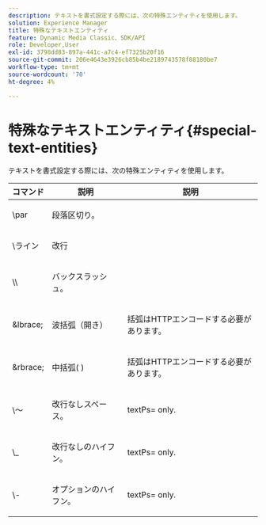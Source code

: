 ```yaml
---
description: テキストを書式設定する際には、次の特殊エンティティを使用します。
solution: Experience Manager
title: 特殊なテキストエンティティ
feature: Dynamic Media Classic、SDK/API
role: Developer,User
exl-id: 3798dd83-897a-441c-a7c4-ef7325b20f16
source-git-commit: 206e4643e3926cb85b4be2189743578f88180be7
workflow-type: tm+mt
source-wordcount: '70'
ht-degree: 4%

---
```


# 特殊なテキストエンティティ{#special-text-entities}

テキストを書式設定する際には、次の特殊エンティティを使用します。

<table id="table_CFEB845C1B9A475CA52ECDFA9BB59A9D"> 
 <thead> 
  <tr> 
   <th class="entry"> コマンド </th> 
   <th class="entry"> 説明 </th> 
   <th class="entry"> 説明 </th> 
  </tr> 
 </thead>
 <tbody> 
  <tr> 
   <td> <span class="codeph"> \par</span> </td> 
   <td> <p>段落区切り。 </p> </td> 
   <td> <p> </p> </td> 
  </tr> 
  <tr> 
   <td> <span class="codeph"> \ライン </span> </td> 
   <td> <p>改行 </p> </td> 
   <td> <p> </p> </td> 
  </tr> 
  <tr> 
   <td> <span class="codeph"> \\  </span> </td> 
   <td> <p>バックスラッシュ。 </p> </td> 
   <td> <p> </p> </td> 
  </tr> 
  <tr> 
   <td> <span class="codeph"> &amp;lbrace;  </span> </td> 
   <td> <p>波括弧（開き） </p> </td> 
   <td> <p>括弧はHTTPエンコードする必要があります。 </p> </td> 
  </tr> 
  <tr> 
   <td> <span class="codeph"> &amp;rbrace;  </span> </td> 
   <td> <p>中括弧( ) </p> </td> 
   <td> <p>括弧はHTTPエンコードする必要があります。 </p> </td> 
  </tr> 
  <tr> 
   <td> <span class="codeph"> \～  </span> </td> 
   <td> <p>改行なしスペース。 </p> </td> 
   <td> <p><span class="codeph"> textPs=</span> only. </p> </td> 
  </tr> 
  <tr> 
   <td> <span class="codeph"> \_</span> </td> 
   <td> <p>改行なしのハイフン。 </p> </td> 
   <td> <p><span class="codeph"> textPs=</span> only. </p> </td> 
  </tr> 
  <tr> 
   <td> <span class="codeph"> \-  </span> </td> 
   <td> <p>オプションのハイフン。 </p> </td> 
   <td> <p><span class="codeph"> textPs=</span> only. </p> </td> 
  </tr> 
 </tbody> 
</table>
